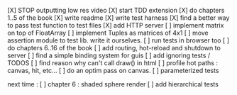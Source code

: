 [X] STOP outputting low res video
[X] start TDD extension
[X] do chapters 1..5 of the book
[X] write readme
[X] write test harness
[X] find a better way to pass test function to test files
[X] add HTTP server
[ ] implement matrix on top of FloatArray
[ ] implement Tuples as matrices of 4x1
[ ] move assertion module to test lib. write it ourselves.
[ ] run tests in browser too
[ ] do chapters 6..16 of the book
[ ] add routing, hot-reload and shutdown to server
[ ] find a simple binding system for guis
[ ] add ignoring tests / TODOS
[ ] find reason why can't call draw() in html
[ ] profile hot paths : canvas, hit, etc...
[ ] do an optim pass on canvas.
[ ] parameterized tests

next time : 
[ ] chapter 6 : shaded sphere render
[ ] add hierarchical tests
